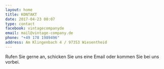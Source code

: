 ```yaml
---
layout: home
title: KONTAKT
date: 2017-04-23 00:07
type: contact
facebook: vintagecompanyde
email: mail@vintage-company.de
phone: "+49 178 1989496"
address: Am Klingenbach 4 / 97353 Wiesentheid
---
```


Rufen Sie gerne an, schicken Sie uns eine Email oder kommen Sie bei uns vorbei.
